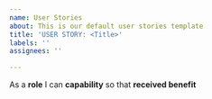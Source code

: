 ```yaml
---
name: User Stories
about: This is our default user stories template
title: 'USER STORY: <Title>'
labels: ''
assignees: ''

---
```


As a **role** I can **capability** so that **received benefit**
